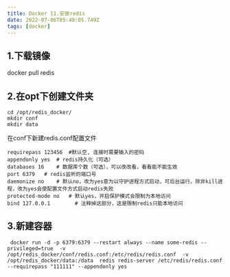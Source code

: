 ```yaml
---
title: Docker 11.安装redis
date: 2022-07-06T05:49:05.749Z
tags: [docker]
---
```

## 1.下载镜像

docker pull redis

## 2.在opt下创建文件夹

```
cd /opt/redis_docker/
mkdir conf
mkdir data
```

在conf下新建redis.conf配置文件

```
requirepass 123456  #默认空, 连接时需要输入的密码
appendonly yes  # redis持久化（可选）
databases 16    # 数据库个数（可选），可以改改看，看看能不能生效
port 6379   # redis监听的端口号
daemonize no    # 默认no，改为yes意为以守护进程方式启动，可后台运行，除非kill进程，改为yes会使配置文件方式启动redis失败
protected-mode no   # 默认yes，开启保护模式会限制为本地访问
bind 127.0.0.1        # 注释掉这部分，这是限制redis只能本地访问
```

## 3.新建容器

```
 docker run -d -p 6379:6379 --restart always --name some-redis --privileged=true  -v /opt/redis_docker/conf/redis.conf:/etc/redis/redis.conf  -v /opt/redis_docker/data:/data  redis redis-server /etc/redis/redis.conf  --requirepass "111111" --appendonly yes
```